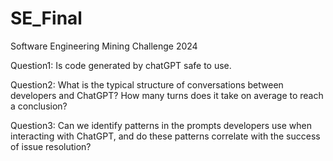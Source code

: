 # SE_Final
Software Engineering Mining Challenge 2024

Question1: Is code generated by chatGPT safe to use.

Question2: What is the typical structure of conversations between developers and ChatGPT? How many turns does it take on average to reach a conclusion?

Question3: Can we identify patterns in the prompts developers use when interacting with ChatGPT, and do these patterns correlate with the success of issue resolution?
